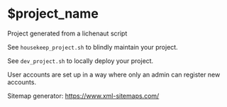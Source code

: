 # $project_name 
Project generated from a lichenaut script

See `housekeep_project.sh` to blindly maintain your project.

See `dev_project.sh` to locally deploy your project.

User accounts are set up in a way where only an admin can register new accounts.

Sitemap generator: https://www.xml-sitemaps.com/
